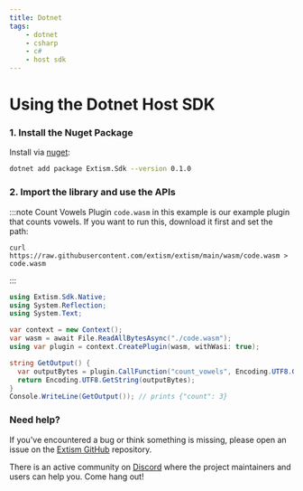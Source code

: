 ```yaml
---
title: Dotnet
tags:
    - dotnet
    - csharp
    - c#
    - host sdk
---
```


# Using the Dotnet Host SDK

### 1. Install the Nuget Package

Install via [nuget](https://nuget.org):

```sh
dotnet add package Extism.Sdk --version 0.1.0
```

### 2. Import the library and use the APIs

:::note Count Vowels Plugin
`code.wasm` in this example is our example plugin that counts vowels. If you want to run this, download it first and set the path:

```
curl https://raw.githubusercontent.com/extism/extism/main/wasm/code.wasm > code.wasm
```
:::

```csharp title=Program.cs
using Extism.Sdk.Native;
using System.Reflection;
using System.Text;

var context = new Context();
var wasm = await File.ReadAllBytesAsync("./code.wasm");
using var plugin = context.CreatePlugin(wasm, withWasi: true);

string GetOutput() {
  var outputBytes = plugin.CallFunction("count_vowels", Encoding.UTF8.GetBytes("Hello World!"));
  return Encoding.UTF8.GetString(outputBytes);
}
Console.WriteLine(GetOutput()); // prints {"count": 3}
```

### Need help?

If you've encountered a bug or think something is missing, please open an issue on the [Extism GitHub](https://github.com/extism/extism) repository.

There is an active community on [Discord](https://discord.gg/cx3usBCWnc) where the project maintainers and users can help you. Come hang out!

